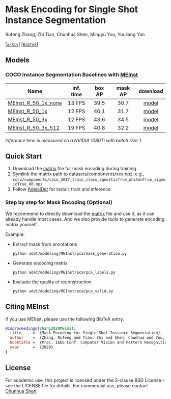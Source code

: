 # Mask Encoding for Single Shot Instance Segmentation

Rufeng Zhang, Zhi Tian, Chunhua Shen, Mingyu You, Youliang Yan

[[`arXiv`](https://arxiv.org/abs/2003.11712)] [[`BibTeX`](#CitingMEInst)]

## Models

### COCO Instance Segmentation Baselines with [MEInst](https://arxiv.org/abs/2003.11712)

Name | inf. time | box AP | mask AP | download
--- |:---:|:---:|:---:|:---:
[MEInst_R_50_1x_none](https://github.com/aim-uofa/AdelaiDet/configs/MEInst-InstanceSegmentation/MEInst_R_50_1x_none.yaml) | 13 FPS | 39.5 | 30.7 | [model]()
[MEInst_R_50_1x](https://github.com/aim-uofa/AdelaiDet/configs/MEInst-InstanceSegmentation/MEInst_R_50_1x.yaml) | 12 FPS | 40.1 | 31.7 | [model]()
[MEInst_R_50_3x](https://github.com/aim-uofa/AdelaiDet/configs/MEInst-InstanceSegmentation/MEInst_R_50_3x.yaml) | 12 FPS | 43.6 | 34.5 | [model]()
[MEInst_R_50_3x_512](https://github.com/aim-uofa/AdelaiDet/configs/MEInst-InstanceSegmentation/MEInst_R_50_3x_512.yaml) | 19 FPS | 40.8 | 32.2 | [model]()

*Inference time is measured on a NVIDIA 1080Ti with batch size 1.*

## Quick Start

1. Download the [matrix]() file for mask encoding during training 
2. Symlink the matrix path to datasets/components/xxx.npz, e.g., 
   `coco/components/coco_2017_train_class_agnosticTrue_whitenTrue_sigmoidTrue_60.npz` 
3. Follow [AdelaiDet](https://github.com/aim-uofa/AdelaiDet) for install, train and inference

### Step by step for Mask Encoding (Optional)

  We recommend to directly download the [matrix]() file and use it, as it can already handle most cases.
And we also provide tools to generate encoding matrix yourself.

Example:

* Extract mask from annotations

  `python adet/modeling/MEInst/pca/mask_generation.py`

* Generate encoding matrix

  `python adet/modeling/MEInst/pca/pca_labels.py`

* Evaluate the quality of reconstruction

  `python adet/modeling/MEInst/pca/pca_valid.py`

## <a name="CitingMEInst"></a>Citing MEInst

If you use MEInst, please use the following BibTeX entry.

```BibTeX
@inproceedings{zhang2020MEInst,
  title     =  {Mask Encoding for Single Shot Instance Segmentation},
  author    =  {Zhang, Rufeng and Tian, Zhi and Shen, Chunhua and You, Mingyu and Yan, Youliang},
  booktitle =  {Proc. IEEE Conf. Computer Vision and Pattern Recognition (CVPR)},
  year      =  {2020}
}
```

## License

For academic use, this project is licensed under the 2-clause BSD License - see the LICENSE file for details. For commercial use, please contact [Chunhua Shen](https://cs.adelaide.edu.au/~chhshen/).
